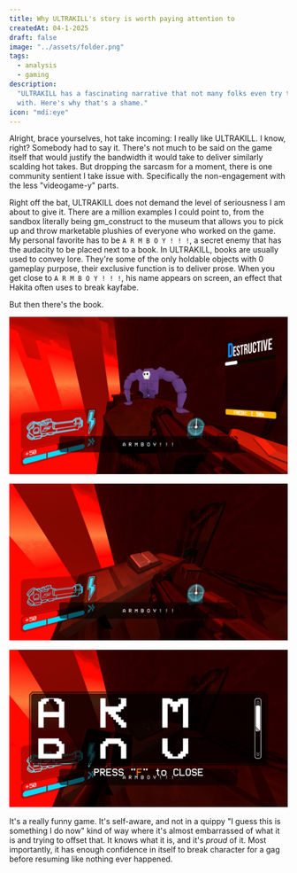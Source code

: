 ```yaml
---
title: Why ULTRAKILL's story is worth paying attention to
createdAt: 04-1-2025
draft: false
image: "../assets/folder.png"
tags:
  - analysis
  - gaming
description:
  "ULTRAKILL has a fascinating narrative that not many folks even try to engage
  with. Here's why that's a shame."
icon: "mdi:eye"
---
```


Alright, brace yourselves, hot take incoming: I really like ULTRAKILL. I know,
right? Somebody had to say it. There's not much to be said on the game itself
that would justify the bandwidth it would take to deliver similarly scalding hot
takes. But dropping the sarcasm for a moment, there is one community sentient I
take issue with. Specifically the non-engagement with the less "videogame-y"
parts.

Right off the bat, ULTRAKILL does not demand the level of seriousness I am about
to give it. There are a million examples I could point to, from the sandbox
literally being gm_construct to the museum that allows you to pick up and throw
marketable plushies of everyone who worked on the game. My personal favorite has
to be `A R M B O Y ! ! !`, a secret enemy that has the audacity to be placed
next to a book. In ULTRAKILL, books are usually used to convey lore. They're
some of the only holdable objects with 0 gameplay purpose, their exclusive
function is to deliver prose. When you get close to `A R M B O Y ! ! !`, his
name appears on screen, an effect that Hakita often uses to break kayfabe.

But then there's the book.

![Armboy, a simple enemy design whose most prominent feature is the 2 large arms it supports itself with](../assets/20250329105421_1.jpg)

![A book placed next to Armboy](../assets/20250329105425_1.jpg)

![Armboy's book's contents, consisting of only his name. The font is so large it doesn't fit on the screen.](../assets/20250329105433_1.jpg)

It's a really funny game. It's self-aware, and not in a quippy "I guess this is
something I do now" kind of way where it's almost embarrassed of what it is and
trying to offset that. It knows what it is, and it's _proud_ of it. Most
importantly, it has enough confidence in itself to break character for a gag
before resuming like nothing ever happened.
